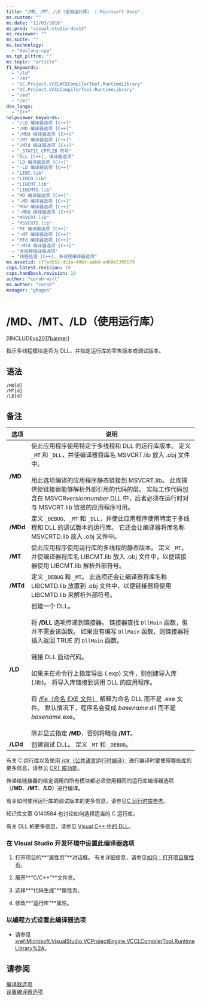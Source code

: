 ```yaml
---
title: "/MD、/MT、/LD（使用运行库） | Microsoft Docs"
ms.custom: ""
ms.date: "12/03/2016"
ms.prod: "visual-studio-dev14"
ms.reviewer: ""
ms.suite: ""
ms.technology: 
  - "devlang-cpp"
ms.tgt_pltfrm: ""
ms.topic: "article"
f1_keywords: 
  - "/ld"
  - "/mt"
  - "VC.Project.VCCLWCECompilerTool.RuntimeLibrary"
  - "VC.Project.VCCLCompilerTool.RuntimeLibrary"
  - "/md"
  - "/ml"
dev_langs: 
  - "C++"
helpviewer_keywords: 
  - "/LD 编译器选项 [C++]"
  - "/MD 编译器选项 [C++]"
  - "/MDd 编译器选项 [C++]"
  - "/MT 编译器选项 [C++]"
  - "/MTd 编译器选项 [C++]"
  - "_STATIC_CPPLIB 符号"
  - "DLL [C++], 编译器选项"
  - "LD 编译器选项 [C++]"
  - "-LD 编译器选项 [C++]"
  - "LIBC.lib"
  - "LIBCD.lib"
  - "LIBCMT.lib"
  - "LIBCMTD.lib"
  - "MD 编译器选项 [C++]"
  - "-MD 编译器选项 [C++]"
  - "MDd 编译器选项 [C++]"
  - "-MDd 编译器选项 [C++]"
  - "MSVCRT.lib"
  - "MSVCRTD.lib"
  - "MT 编译器选项 [C++]"
  - "-MT 编译器选项 [C++]"
  - "MTd 编译器选项 [C++]"
  - "-MTd 编译器选项 [C++]"
  - "多线程编译器选项"
  - "线程处理 [C++], 多线程编译器选项"
ms.assetid: cf7ed652-dc3a-49b3-aab9-ad60e5395579
caps.latest.revision: 19
caps.handback.revision: 19
author: "corob-msft"
ms.author: "corob"
manager: "ghogen"
---
```

# /MD、/MT、/LD（使用运行库）
[!INCLUDE[vs2017banner](../../assembler/inline/includes/vs2017banner.md)]

指示多线程模块是否为 DLL，并指定运行库的零售版本或调试版本。  
  
## 语法  
  
```  
/MD[d]  
/MT[d]  
/LD[d]  
```  
  
## 备注  
  
|选项|说明|  
|--------|--------|  
|**\/MD**|使此应用程序使用特定于多线程和 DLL 的运行库版本。  定义 `_MT` 和 `_DLL`，并使编译器将库名 MSVCRT.lib 放入 .obj 文件中。<br /><br /> 用此选项编译的应用程序静态链接到 MSVCRT.lib。  此库提供使链接器能够解析外部引用的代码的层。  实际工作代码包含在 MSVCR*versionnumber*.DLL 中，后者必须在运行时对与 MSVCRT.lib 链接的应用程序可用。|  
|**\/MDd**|定义 `_DEBUG`、`_MT` 和 `_DLL`，并使此应用程序使用特定于多线程和 DLL 的调试版本的运行库。  它还会让编译器将库名称 MSVCRTD.lib 放入 .obj 文件中。|  
|**\/MT**|使此应用程序使用运行库的多线程的静态版本。  定义 `_MT`，并使编译器将库名 LIBCMT.lib 放入 .obj 文件中，以便链接器使用 LIBCMT.lib 解析外部符号。|  
|**\/MTd**|定义 `_DEBUG` 和 `_MT`。  此选项还会让编译器将库名称 LIBCMTD.lib 放置到 .obj 文件中，以便链接器将使用 LIBCMTD.lib 来解析外部符号。|  
|**\/LD**|创建一个 DLL。<br /><br /> 将 **\/DLL** 选项传递到链接器。  链接器查找 `DllMain` 函数，但并不需要该函数。  如果没有编写 `DllMain` 函数，则链接器将插入返回 TRUE 的 `DllMain` 函数。<br /><br /> 链接 DLL 启动代码。<br /><br /> 如果未在命令行上指定导出 \(.exp\) 文件，则创建导入库 \(.lib\)。  将导入库链接到调用 DLL 的应用程序。<br /><br /> 将 [\/Fe（命名 EXE 文件）](../../build/reference/fe-name-exe-file.md) 解释为命名 DLL 而不是 .exe 文件。  默认情况下，程序名会变成 *basename*.dll 而不是 *basename*.exe。<br /><br /> 除非显式指定 **\/MD**，否则将暗指 **\/MT**。|  
|**\/LDd**|创建调试 DLL。  定义 `_MT` 和 `_DEBUG`。|  
  
 有关 C 运行库以及使用 [\/clr（公共语言运行时编译）](../../build/reference/clr-common-language-runtime-compilation.md) 进行编译时要使用哪些库的更多信息，请参见 [CRT 库功能](../../c-runtime-library/crt-library-features.md)。  
  
 传递给链接器的给定调用的所有模块都必须使用相同的运行库编译器选项（**\/MD**、**\/MT**、**\/LD**）进行编译。  
  
 有关如何使用运行库的调试版本的更多信息，请参见[C 运行时库参考](../../c-runtime-library/c-run-time-library-reference.md)。  
  
 知识库文章 Q140584 也讨论如何选择适当的 C 运行库。  
  
 有关 DLL 的更多信息，请参见 [Visual C\+\+ 中的 DLL](../../build/dlls-in-visual-cpp.md)。  
  
### 在 Visual Studio 开发环境中设置此编译器选项  
  
1.  打开项目的**“属性页”**对话框。  有关详细信息，请参见[如何：打开项目属性页](../../misc/how-to-open-project-property-pages.md)。  
  
2.  展开**“C\/C\+\+”**文件夹。  
  
3.  选择**“代码生成”**属性页。  
  
4.  修改**“运行库”**属性。  
  
### 以编程方式设置此编译器选项  
  
-   请参见<xref:Microsoft.VisualStudio.VCProjectEngine.VCCLCompilerTool.RuntimeLibrary%2A>。  
  
## 请参阅  
 [编译器选项](../../build/reference/compiler-options.md)   
 [设置编译器选项](../../build/reference/setting-compiler-options.md)